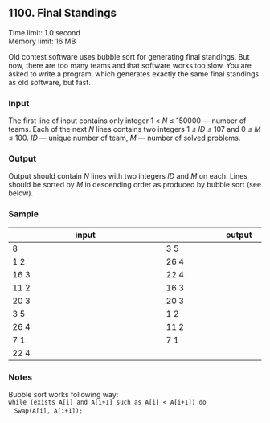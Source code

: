 1100\. Final Standings
----------------------

Time limit: 1.0 second  
Memory limit: 16 MB  

Old contest software uses bubble sort for generating final standings. But now, there are too many teams and that software works too slow. You are asked to write a program, which generates exactly the same final standings as old software, but fast.

### Input

The first line of input contains only integer 1 < _N_ ≤ 150000 — number of teams. Each of the next _N_ lines contains two integers 1 ≤ _ID_ ≤ 107 and 0 ≤ _M_ ≤ 100. _ID_ — unique number of team, _M_ — number of solved problems.

### Output

Output should contain _N_ lines with two integers _ID_ and _M_ on each. Lines should be sorted by _M_ in descending order as produced by bubble sort (see below).

### Sample

| <div style="width:290px">input</div> | <div style="width:290px">output</div> |
|--------------------------------------|---------------------------------------|
| 8                                    | 3 5                                   |  
| 1 2                                  | 26 4                                  | 
| 16 3                                 | 22 4                                  | 
| 11 2                                 | 16 3                                  | 
| 20 3                                 | 20 3                                  | 
| 3 5                                  | 1 2                                   |  
| 26 4                                 | 11 2                                  | 
| 7 1                                  | 7 1                                   | 
| 22 4                                 |                                       | 

### Notes

Bubble sort works following way:  
`while (exists A[i] and A[i+1] such as A[i] < A[i+1]) do`  
   `Swap(A[i], A[i+1]);`

